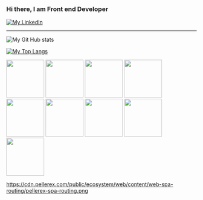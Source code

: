### Hi there, I am Front end Developer    
[![My LinkedIn](https://img.shields.io/badge/LinkedIn-0077B5?style=for-the-badge&logo=linkedin&logoColor=white)](https://www.linkedin.com/in/caiobarbosa881/)

---

![My Git Hub stats](https://github-readme-stats.vercel.app/api?username=caiobarbosa881&count_private=true)

[![My Top Langs](https://github-readme-stats.vercel.app/api/top-langs/?username=caiobarbosa881&layout=compact)](https://github.com/caiobarbosa881/github-readme-stats)

<div>
<img src="https://user-images.githubusercontent.com/54036407/162421729-c01b4782-f81a-4e44-ae74-985518c9168c.png" width="100" height="100" />
<img src="https://user-images.githubusercontent.com/54036407/162421848-ff3f1c62-9ff4-4f7d-af5e-681082c252fd.png" width="100" height="100" />
<img src="https://user-images.githubusercontent.com/54036407/162421927-3f3cba40-c04b-48d3-8e5f-b1f04c1e76bb.png" width="100" height="100" />
<img src="https://user-images.githubusercontent.com/54036407/162421981-c0f18cd5-888d-46a2-a9f4-660d0d90d4fa.png" width="100" height="100" />
<img src="https://opencollective-production.s3.us-west-1.amazonaws.com/e0c11e40-0595-11ea-bb7c-cf9c6343ca68.png" width="100" height="100" />
<img src="https://img.icons8.com/color/344/bootstrap.png" width="100" height="100" />
<img src="https://mui.com/static/logo.png" width="100" height="100" />
<img src="https://camo.githubusercontent.com/48d099290b4cb2d7937bcd96e8497cf1845b54a810a6432c70cf944b60b40c77/68747470733a2f2f7261776769742e636f6d2f676f72616e67616a69632f72656163742d69636f6e732f6d61737465722f72656163742d69636f6e732e737667" width="100" height="100" 
/>
<img src="https://external-preview.redd.it/TjOuftRjFMwi1skRP9HXZgFn_uvUX8fY6RwitIuG5ng.jpg?auto=webp&s=8ffb36d843813ac671acc88ac3507352f779c8ad"
" width="100" height="100" />

  https://cdn.pellerex.com/public/ecosystem/web/content/web-spa-routing/pellerex-spa-routing.png
  
</div>
